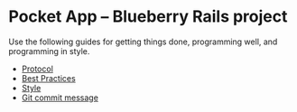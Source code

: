 # Pocket App – Blueberry Rails project

Use the following guides for getting things done, programming well, and
programming in style.

* [Protocol](http://github.com/thoughtbot/guides/blob/master/protocol)
* [Best Practices](http://github.com/thoughtbot/guides/blob/master/best-practices)
* [Style](http://github.com/thoughtbot/guides/blob/master/style)
* [Git commit message](http://tbaggery.com/2008/04/19/a-note-about-git-commit-messages.html)
